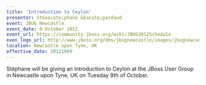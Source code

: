 ```yaml
---
title: 'Introduction to Ceylon'
presentor: St&eacute;phane &Eacute;pardaud
event: JBUG Newcastle
event_date: 9 October 2012
event_url: https://community.jboss.org/wiki/JBUG2012Schedule
even_logo_url: http://www.jboss.org/dms/jbugnewcastle/images/jbugnewcastle-banner.png
location: Newcastle upon Tyne, UK
effective_date: 20121009
---
```

Stéphane will be giving an introduction to Ceylon
at the JBoss User Group in Newcastle upon Tyne, UK on Tuesday 9th of October.
